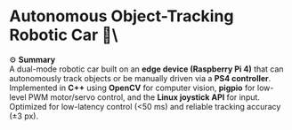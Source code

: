 # Autonomous Object-Tracking Robotic Car 🚗\

⚙️ **Summary**  
A dual-mode robotic car built on an **edge device (Raspberry Pi 4)** that can autonomously track objects or be manually driven via a **PS4 controller**. Implemented in **C++** using **OpenCV** for computer vision, **pigpio** for low-level PWM motor/servo control, and the **Linux joystick API** for input. Optimized for low-latency control (<50 ms) and reliable tracking accuracy (±3 px).  
